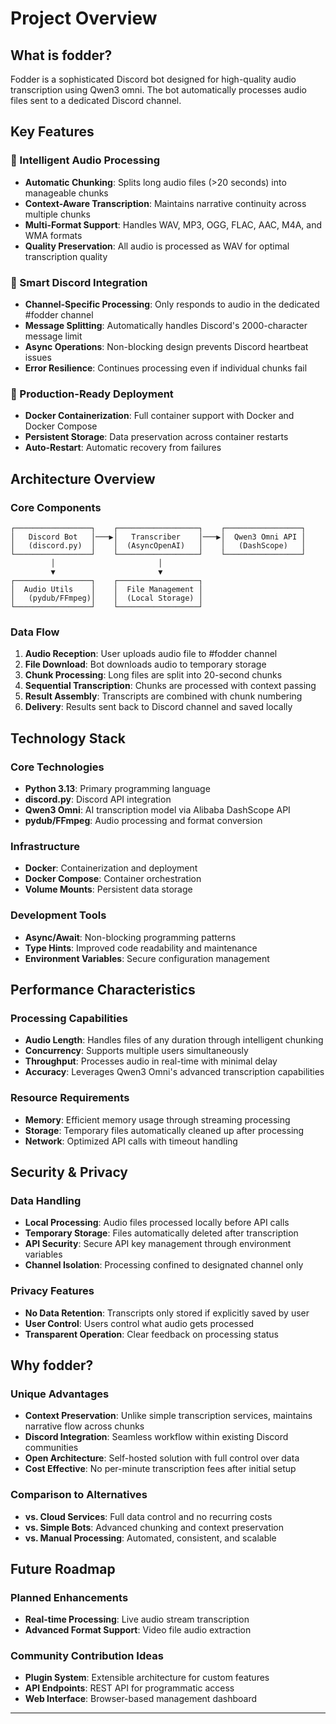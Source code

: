 # Project Overview

## What is fodder?

Fodder is a sophisticated Discord bot designed for high-quality audio transcription using Qwen3 omni. The bot automatically processes audio files sent to a dedicated Discord channel.

## Key Features

### 🎯 Intelligent Audio Processing
- **Automatic Chunking**: Splits long audio files (>20 seconds) into manageable chunks
- **Context-Aware Transcription**: Maintains narrative continuity across multiple chunks
- **Multi-Format Support**: Handles WAV, MP3, OGG, FLAC, AAC, M4A, and WMA formats
- **Quality Preservation**: All audio is processed as WAV for optimal transcription quality

### 🤖 Smart Discord Integration
- **Channel-Specific Processing**: Only responds to audio in the dedicated #fodder channel
- **Message Splitting**: Automatically handles Discord's 2000-character message limit
- **Async Operations**: Non-blocking design prevents Discord heartbeat issues
- **Error Resilience**: Continues processing even if individual chunks fail

### 🐳 Production-Ready Deployment
- **Docker Containerization**: Full container support with Docker and Docker Compose
- **Persistent Storage**: Data preservation across container restarts
- **Auto-Restart**: Automatic recovery from failures

## Architecture Overview

### Core Components

```
┌─────────────────┐    ┌──────────────────┐    ┌─────────────────┐
│   Discord Bot   │───▶│   Transcriber    │───▶│  Qwen3 Omni API │
│   (discord.py)  │    │  (AsyncOpenAI)   │    │   (DashScope)   │
└─────────────────┘    └──────────────────┘    └─────────────────┘
         │                       │
         ▼                       ▼
┌─────────────────┐    ┌──────────────────┐
│  Audio Utils    │    │  File Management │
│   (pydub/FFmpeg)│    │  (Local Storage) │
└─────────────────┘    └──────────────────┘
```

### Data Flow

1. **Audio Reception**: User uploads audio file to #fodder channel
2. **File Download**: Bot downloads audio to temporary storage
3. **Chunk Processing**: Long files are split into 20-second chunks
4. **Sequential Transcription**: Chunks are processed with context passing
5. **Result Assembly**: Transcripts are combined with chunk numbering
6. **Delivery**: Results sent back to Discord channel and saved locally

## Technology Stack

### Core Technologies
- **Python 3.13**: Primary programming language
- **discord.py**: Discord API integration
- **Qwen3 Omni**: AI transcription model via Alibaba DashScope API
- **pydub/FFmpeg**: Audio processing and format conversion

### Infrastructure
- **Docker**: Containerization and deployment
- **Docker Compose**: Container orchestration
- **Volume Mounts**: Persistent data storage

### Development Tools
- **Async/Await**: Non-blocking programming patterns
- **Type Hints**: Improved code readability and maintenance
- **Environment Variables**: Secure configuration management

## Performance Characteristics

### Processing Capabilities
- **Audio Length**: Handles files of any duration through intelligent chunking
- **Concurrency**: Supports multiple users simultaneously
- **Throughput**: Processes audio in real-time with minimal delay
- **Accuracy**: Leverages Qwen3 Omni's advanced transcription capabilities

### Resource Requirements
- **Memory**: Efficient memory usage through streaming processing
- **Storage**: Temporary files automatically cleaned up after processing
- **Network**: Optimized API calls with timeout handling

## Security & Privacy

### Data Handling
- **Local Processing**: Audio files processed locally before API calls
- **Temporary Storage**: Files automatically deleted after transcription
- **API Security**: Secure API key management through environment variables
- **Channel Isolation**: Processing confined to designated channel only

### Privacy Features
- **No Data Retention**: Transcripts only stored if explicitly saved by user
- **User Control**: Users control what audio gets processed
- **Transparent Operation**: Clear feedback on processing status

## Why fodder?

### Unique Advantages
- **Context Preservation**: Unlike simple transcription services, maintains narrative flow across chunks
- **Discord Integration**: Seamless workflow within existing Discord communities
- **Open Architecture**: Self-hosted solution with full control over data
- **Cost Effective**: No per-minute transcription fees after initial setup

### Comparison to Alternatives
- **vs. Cloud Services**: Full data control and no recurring costs
- **vs. Simple Bots**: Advanced chunking and context preservation
- **vs. Manual Processing**: Automated, consistent, and scalable

## Future Roadmap

### Planned Enhancements
- **Real-time Processing**: Live audio stream transcription
- **Advanced Format Support**: Video file audio extraction

### Community Contribution Ideas
- **Plugin System**: Extensible architecture for custom features
- **API Endpoints**: REST API for programmatic access
- **Web Interface**: Browser-based management dashboard

---
